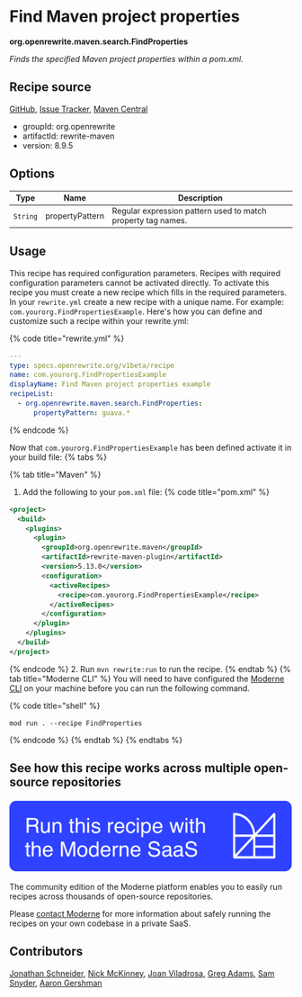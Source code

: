 # Find Maven project properties

**org.openrewrite.maven.search.FindProperties**

_Finds the specified Maven project properties within a pom.xml._

## Recipe source

[GitHub](https://github.com/openrewrite/rewrite/blob/main/rewrite-maven/src/main/java/org/openrewrite/maven/search/FindProperties.java), [Issue Tracker](https://github.com/openrewrite/rewrite/issues), [Maven Central](https://central.sonatype.com/artifact/org.openrewrite/rewrite-maven/8.9.5/jar)

* groupId: org.openrewrite
* artifactId: rewrite-maven
* version: 8.9.5

## Options

| Type | Name | Description |
| -- | -- | -- |
| `String` | propertyPattern | Regular expression pattern used to match property tag names. |


## Usage

This recipe has required configuration parameters. Recipes with required configuration parameters cannot be activated directly. To activate this recipe you must create a new recipe which fills in the required parameters. In your `rewrite.yml` create a new recipe with a unique name. For example: `com.yourorg.FindPropertiesExample`.
Here's how you can define and customize such a recipe within your rewrite.yml:

{% code title="rewrite.yml" %}
```yaml
---
type: specs.openrewrite.org/v1beta/recipe
name: com.yourorg.FindPropertiesExample
displayName: Find Maven project properties example
recipeList:
  - org.openrewrite.maven.search.FindProperties:
      propertyPattern: guava.*
```
{% endcode %}

Now that `com.yourorg.FindPropertiesExample` has been defined activate it in your build file:
{% tabs %}

{% tab title="Maven" %}
1. Add the following to your `pom.xml` file:
{% code title="pom.xml" %}
```xml
<project>
  <build>
    <plugins>
      <plugin>
        <groupId>org.openrewrite.maven</groupId>
        <artifactId>rewrite-maven-plugin</artifactId>
        <version>5.13.0</version>
        <configuration>
          <activeRecipes>
            <recipe>com.yourorg.FindPropertiesExample</recipe>
          </activeRecipes>
        </configuration>
      </plugin>
    </plugins>
  </build>
</project>
```
{% endcode %}
2. Run `mvn rewrite:run` to run the recipe.
{% endtab %}
{% tab title="Moderne CLI" %}
You will need to have configured the [Moderne CLI](https://docs.moderne.io/moderne-cli/cli-intro) on your machine before you can run the following command.

{% code title="shell" %}
```shell
mod run . --recipe FindProperties
```
{% endcode %}
{% endtab %}
{% endtabs %}

## See how this recipe works across multiple open-source repositories

[![Moderne Link Image](/.gitbook/assets/ModerneRecipeButton.png)](https://app.moderne.io/recipes/org.openrewrite.maven.search.FindProperties)

The community edition of the Moderne platform enables you to easily run recipes across thousands of open-source repositories.

Please [contact Moderne](https://moderne.io/product) for more information about safely running the recipes on your own codebase in a private SaaS.

## Contributors
[Jonathan Schneider](mailto:jkschneider@gmail.com), [Nick McKinney](mailto:mckinneynicholas@gmail.com), [Joan Viladrosa](mailto:joan@moderne.io), [Greg Adams](mailto:greg@moderne.io), [Sam Snyder](mailto:sam@moderne.io), [Aaron Gershman](mailto:aegershman@gmail.com)
